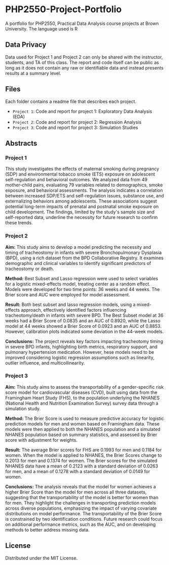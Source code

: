 # PHP2550-Project-Portfolio
A portfolio for PHP2550, Practical Data Analysis course projects at Brown University. The language used is R

## Data Privacy
Data used for Project 1 and Project 2 can only be shared with the instructor, students, and TA of this class. The report and code itself can be public as long as it does not contain any raw or identifiable data and instead presents results at a summary level.

## Files
Each folder contains a readme file that describes each project.

- `Project 1`: Code and report for project 1: Exploratory Data Analysis (EDA)
- `Project 2`: Code and report for project 2: Regression Analysis
- `Project 3`: Code and report for project 3: Simulation Studies

## Abstracts

### Project 1
This study investigates the effects of maternal smoking during pregnancy (SDP) and environmental tobacco smoke (ETS) exposure on adolescent self-regulation and behavioral outcomes. We analyzed data from 49 mother-child pairs, evaluating 79 variables related to demographics, smoke exposure, and behavioral assessments. The analysis indicates a correlation between increased SDP/ETS and self-regulation issues, substance use, and externalizing behaviors among adolescents. These associations suggest potential long-term impacts of prenatal and postnatal smoke exposure on child development. The findings, limited by the study's sample size and self-reported data, underline the necessity for future research to confirm these trends.

### Project 2
 **Aim:** This study aims to develop a model predicting the necessity and timing of tracheostomy in infants with severe Bronchopulmonary Dysplasia (BPD), using a rich dataset from the BPD Collaborative Registry. It examines demographic and clinical variables to identify significant predictors of tracheostomy or death.
 
**Method:** Best Subset and Lasso regression were used to select variables for a logistic mixed-effects model, treating center as a random effect. Models were developed for two time points: 36 weeks and 44 weeks. The Brier score and AUC were employed for model assessment.
  
**Result:** Both best subset and lasso regression models, using a mixed-effects approach, effectively identified factors influencing tracheotomy/death in infants with severe BPD. The Best Subset model at 36 weeks had a Brier Score of 0.0835 and an AUC of 0.8920, while the Lasso model at 44 weeks showed a Brier Score of 0.0923 and an AUC of 0.8853. However, calibration plots indicated some deviation in the 44-week models.
  
**Conclusions:** The project reveals key factors impacting tracheotomy timing in severe BPD infants, highlighting birth metrics, respiratory support, and pulmonary hypertension medication. However, hese models need to be improved considering logistic regression assumptions such as linearity, outlier influence, and multicollinearity.
  
### Project 3
 **Aim:** This study aims to assess the transportability of a gender-specific risk score model for cardiovascular diseases (CVD), built using data from the Framingham Heart Study (FHS), to the population underlying the NHANES (National Health and Nutrition Examination Survey) survey data through a simulation study. 

**Method:** The Brier Score is used to measure predictive accuracy for logistic prediction models for men and women based on Framingham data. These models were then applied to both the NHANES population and a simulated NHANES population based on summary statistics, and assessed by Brier score with adjustment for weights. 

**Result:** The average Brier scores for FHS are 0.1993 for men and 0.1184 for women. When the model is applied to NHANES, the Brier Scores change to 0.2013 for men and 0.1374 for women. The Brier scores for the simulated NHANES data have a mean of 0.2123 with a standard deviation of 0.0263 for men, and a mean of 0.1278 with a standard deviation of 0.0149 for women.

**Conclusions:** The analysis reveals that the model for women achieves a higher Brier Score than the model for men across all three datasets, suggesting that the transportability of the model is better for women than for men. They highlight the challenges in transporting prediction models across diverse populations, emphasizing the impact of varying covariate distributions on model performance. The transportability of the Brier Score is constrained by two identification conditions. Future research could focus on additional performance metrics, such as the AUC, and on developing methods to better address missing data.

## License
Distributed under the MIT License. 
